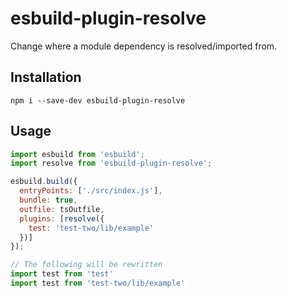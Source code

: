 # esbuild-plugin-resolve
Change where a module dependency is resolved/imported from.

## Installation
```
npm i --save-dev esbuild-plugin-resolve
```

## Usage
```javascript
import esbuild from 'esbuild';
import resolve from 'esbuild-plugin-resolve';

esbuild.build({
  entryPoints: ['./src/index.js'],
  bundle: true,
  outfile: tsOutfile,
  plugins: [resolve({
    test: 'test-two/lib/example'
  })]
});

// The following will be rewritten
import test from 'test'
import test from 'test-two/lib/example'
```
